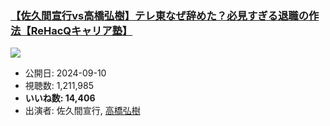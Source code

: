 ### [【佐久間宣行vs高橋弘樹】テレ東なぜ辞めた？必見すぎる退職の作法【ReHacQキャリア塾】](https://www.youtube.com/watch?v=PcMXSTSfqto)
[![](https://img.youtube.com/vi/PcMXSTSfqto/hqdefault.jpg)](https://www.youtube.com/watch?v=PcMXSTSfqto)
-   公開日: 2024-09-10
-   視聴数: 1,211,985
-   **いいね数: 14,406**
-   出演者: 佐久間宣行, [高橋弘樹](/rehacq_fan/people/高橋弘樹 "wikilink")
